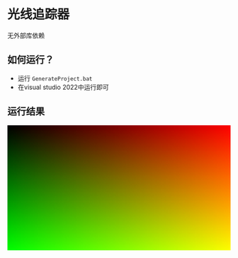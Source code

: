 # 光线追踪器
无外部库依赖

## 如何运行？
- 运行 `GenerateProject.bat`
- 在visual studio 2022中运行即可

## 运行结果
![](results/out.jpg)
